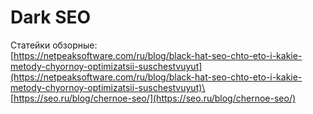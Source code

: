 # Dark SEO

Статейки обзорные:\
[https://netpeaksoftware.com/ru/blog/black-hat-seo-chto-eto-i-kakie-metody-chyornoy-optimizatsii-suschestvuyut](https://netpeaksoftware.com/ru/blog/black-hat-seo-chto-eto-i-kakie-metody-chyornoy-optimizatsii-suschestvuyut)\
[https://seo.ru/blog/chernoe-seo/](https://seo.ru/blog/chernoe-seo/)

